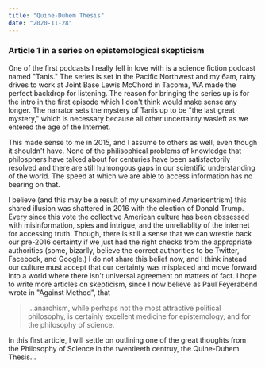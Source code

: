 ```yaml
---
title: "Quine-Duhem Thesis"
date: "2020-11-28"
---
```


### Article 1 in a series on  epistemological skepticism

One of the first podcasts I really fell in love with is a science fiction podcast named "Tanis." The series is set in the Pacific Northwest and my 6am, rainy drives to work at Joint Base Lewis McChord in Tacoma, WA made the perfect backdrop for listening. The reason for bringing the series up is for the intro in the first episode which I don't think would make sense any longer. The narrator sets the mystery of Tanis up to be "the last great mystery," which is necessary because all other uncertainty wasleft as we entered the age of the Internet. 

This made sense to me in 2015, and I assume to others as well, even though it shouldn't have. None of the philisophical problems of knowledge that philosphers have talked about for centuries have been satisfactorily resolved and there are still humongous gaps in our scientific understanding of the world. The speed at which we are able to access information has no bearing on that. 

I believe (and this may be a result of my unexamined Americentrism) this shared illusion was shattered in 2016 with the election of Donald Trump. Every since this vote the collective American culture has been obssessed with misinformation, spies and intrigue, and the unreliablity of the internet for accessing truth. Though, there is still a sense that we can wrestle back our pre-2016 certainty if we just had the right checks from the appropriate authorities (some, bizarlly, believe the correct authorities to be Twitter, Facebook, and Google.) I do not share this belief now, and I think instead our culture must accept that our certainty was misplaced and move forward into a world where there isn't universal agreement on matters of fact. I hope to write more articles on skepticism, since I now believe as Paul Feyerabend wrote in "Against Method", that 

> ...anarchism, while perhaps not the most attractive political philosophy, is certainly excellent medicine for epistemology, and for the philosophy of science.

In this first article, I will settle on outlining one of the great thoughts from the Philosophy of Science in the twentieeth centruy, the Quine-Duhem Thesis...

